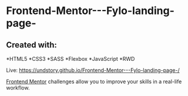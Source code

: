 # Frontend-Mentor---Fylo-landing-page-

## Created with:
*HTML5
*CSS3
*SASS
*Flexbox
*JavaScript
*RWD

Live: https://undstory.github.io/Frontend-Mentor---Fylo-landing-page-/

[Frontend Mentor](https://www.frontendmentor.io) challenges allow you to improve your skills in a real-life workflow.

